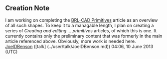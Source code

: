 ## Creation Note

I am working on completing the [BRL-CAD
Primitives](/wiki/doc/BRL-CAD_Primitives) article as an overview of all
such shapes. To keep it to a managable length, I plan on creating a
series of *Creating and editing ... primitives* articles, of which this
is one. It currently contains only the preliminary content that was
formerly in the main article referenced above. Obviously, more work is
needed here. [JoelDBenson](../user/JoelDBenson.md)
([talk] (../user/talk/JoelDBenson.md)) 04:06, 10 June 2013 (UTC)
